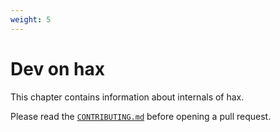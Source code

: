```yaml
---
weight: 5
---
```


# Dev on hax
This chapter contains information about internals of hax.

Please read the [`CONTRIBUTING.md`](https://github.com/cryspen/hax/blob/main/CONTRIBUTING.md) before opening a pull request.
